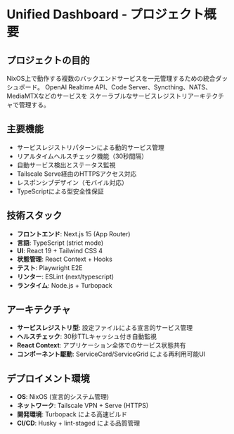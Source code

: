 # Unified Dashboard - プロジェクト概要

## プロジェクトの目的
NixOS上で動作する複数のバックエンドサービスを一元管理するための統合ダッシュボード。
OpenAI Realtime API、Code Server、Syncthing、NATS、MediaMTXなどのサービスを
スケーラブルなサービスレジストリアーキテクチャで管理する。

## 主要機能
- サービスレジストリパターンによる動的サービス管理
- リアルタイムヘルスチェック機能（30秒間隔）
- 自動サービス検出とステータス監視
- Tailscale Serve経由のHTTPSアクセス対応
- レスポンシブデザイン（モバイル対応）
- TypeScriptによる型安全性保証

## 技術スタック
- **フロントエンド**: Next.js 15 (App Router)
- **言語**: TypeScript (strict mode)
- **UI**: React 19 + Tailwind CSS 4
- **状態管理**: React Context + Hooks
- **テスト**: Playwright E2E
- **リンター**: ESLint (next/typescript)
- **ランタイム**: Node.js + Turbopack

## アーキテクチャ
- **サービスレジストリ型**: 設定ファイルによる宣言的サービス管理
- **ヘルスチェック**: 30秒TTLキャッシュ付き自動監視
- **React Context**: アプリケーション全体でのサービス状態共有
- **コンポーネント駆動**: ServiceCard/ServiceGrid による再利用可能UI

## デプロイメント環境
- **OS**: NixOS (宣言的システム管理)
- **ネットワーク**: Tailscale VPN + Serve (HTTPS)
- **開発環境**: Turbopack による高速ビルド
- **CI/CD**: Husky + lint-staged による品質管理